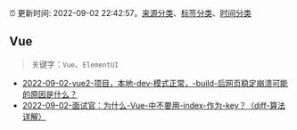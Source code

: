 :alarm_clock: 更新时间: 2022-09-02 22:42:57。[来源分类](../README.md)、[标签分类](../TAGS.md)、[时间分类](../TIMELINE.md)

## Vue


> 关键字：`Vue`、`ElementUI`



- [2022-09-02-vue2-项目，本地-dev-模式正常，-build-后网页稳定崩溃可能的原因是什么？](https://www.v2ex.com/t/877357) 
- [2022-09-02-面试官：为什么-Vue-中不要用-index-作为-key？（diff-算法详解）](https://toutiao.io/k/bzuozhb) 